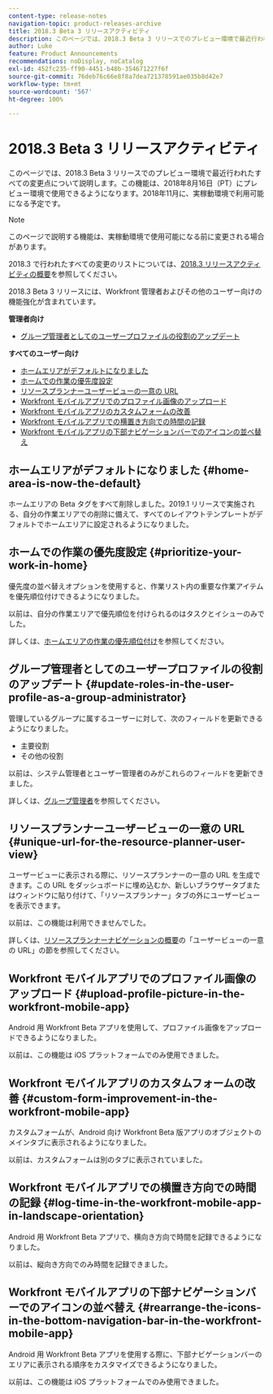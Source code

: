 ```yaml
---
content-type: release-notes
navigation-topic: product-releases-archive
title: 2018.3 Beta 3 リリースアクティビティ
description: このページでは、2018.3 Beta 3 リリースでのプレビュー環境で最近行われたすべての変更点について説明します。この機能は、2018年8月16日（PT）にプレビュー環境で使用できるようになります。2018年11月に、実稼動環境で利用可能になる予定です。
author: Luke
feature: Product Announcements
recommendations: noDisplay, noCatalog
exl-id: 452fc235-ff90-4451-b48b-354671227f6f
source-git-commit: 76deb76c66e8f8a7dea721378591ae035b8d42e7
workflow-type: tm+mt
source-wordcount: '567'
ht-degree: 100%

---
```


# 2018.3 Beta 3 リリースアクティビティ

このページでは、2018.3 Beta 3 リリースでのプレビュー環境で最近行われたすべての変更点について説明します。この機能は、2018年8月16日（PT）にプレビュー環境で使用できるようになります。2018年11月に、実稼動環境で利用可能になる予定です。

>[!NOTE]
>
>このページで説明する機能は、実稼動環境で使用可能になる前に変更される場合があります。

2018.3 で行われたすべての変更のリストについては、[2018.3 リリースアクティビティの概要](../../../../product-announcements/product-releases/quarterly-release-archive/2018.3-release-activity/2018.3-release-activity-overview.md)を参照してください。

2018.3 Beta 3 リリースには、Workfront 管理者およびその他のユーザー向けの機能強化が含まれています。

**管理者向け**

* [グループ管理者としてのユーザープロファイルの役割のアップデート](#update-roles-in-the-user-profile-as-a-group-administrator)

**すべてのユーザー向け**

* [ホームエリアがデフォルトになりました](#home-area-is-now-the-default)
* [ホームでの作業の優先度設定](#prioritize-your-work-in-home)
* [リソースプランナーユーザービューの一意の URL](#unique-url-for-the-resource-planner-user-view)
* [Workfront モバイルアプリでのプロファイル画像のアップロード](#upload-profile-picture-in-the-workfront-mobile-app)
* [Workfront モバイルアプリのカスタムフォームの改善](#custom-form-improvement-in-the-workfront-mobile-app)
* [Workfront モバイルアプリでの横置き方向での時間の記録](#log-time-in-the-workfront-mobile-app-in-landscape-orientation)
* [Workfront モバイルアプリの下部ナビゲーションバーでのアイコンの並べ替え](#rearrange-the-icons-in-the-bottom-navigation-bar-in-the-workfront-mobile-app)

## ホームエリアがデフォルトになりました {#home-area-is-now-the-default}

ホームエリアの Beta タグをすべて削除しました。2019.1 リリースで実施される、自分の作業エリアでの削除に備えて、すべてのレイアウトテンプレートがデフォルトでホームエリアに設定されるようになりました。

## ホームでの作業の優先度設定 {#prioritize-your-work-in-home}

優先度の並べ替えオプションを使用すると、作業リスト内の重要な作業アイテムを優先順位付けできるようになりました。

以前は、自分の作業エリアで優先順位を付けられるのはタスクとイシューのみでした。

詳しくは、[ホームエリアの作業の優先順位付け](../../../../workfront-basics/using-home/using-the-home-area/prioritize-work-in-home.md)を参照してください。

## グループ管理者としてのユーザープロファイルの役割のアップデート {#update-roles-in-the-user-profile-as-a-group-administrator}

管理しているグループに属するユーザーに対して、次のフィールドを更新できるようになりました。

* 主要役割
* その他の役割

以前は、システム管理者とユーザー管理者のみがこれらのフィールドを更新できました。 

詳しくは、[グループ管理者](../../../../administration-and-setup/manage-groups/group-roles/group-administrators.md)を参照してください。

## リソースプランナーユーザービューの一意の URL {#unique-url-for-the-resource-planner-user-view}

ユーザービューに表示される際に、リソースプランナーの一意の URL を生成できます。この URL をダッシュボードに埋め込むか、新しいブラウザータブまたはウィンドウに貼り付けて、「リソースプランナー」タブの外にユーザービューを表示できます。

以前は、この機能は利用できませんでした。

詳しくは、[リソースプランナーナビゲーションの概要](../../../../resource-mgmt/resource-planning/resource-planner-navigation.md)の「ユーザービューの一意の URL」の節を参照してください。

## Workfront モバイルアプリでのプロファイル画像のアップロード {#upload-profile-picture-in-the-workfront-mobile-app}

Android 用 Workfront Beta アプリを使用して、プロファイル画像をアップロードできるようになりました。

以前は、この機能は iOS プラットフォームでのみ使用できました。 

<!--
<p data-mc-conditions="QuicksilverOrClassic.Draft mode">For more information, see .</p>
-->

## Workfront モバイルアプリのカスタムフォームの改善 {#custom-form-improvement-in-the-workfront-mobile-app}

カスタムフォームが、Android 向け Workfront Beta 版アプリのオブジェクトのメインタブに表示されるようになりました。

以前は、カスタムフォームは別のタブに表示されていました。

<!--
<p data-mc-conditions="QuicksilverOrClassic.Draft mode">For more information, see the "Editing Custom Forms" section in .</p>
-->

## Workfront モバイルアプリでの横置き方向での時間の記録 {#log-time-in-the-workfront-mobile-app-in-landscape-orientation}

Android 用 Workfront Beta アプリで、横向き方向で時間を記録できるようになりました。

以前は、縦向き方向でのみ時間を記録できました。

<!--
<p data-mc-conditions="QuicksilverOrClassic.Draft mode">For more information, see </p>
-->

## Workfront モバイルアプリの下部ナビゲーションバーでのアイコンの並べ替え {#rearrange-the-icons-in-the-bottom-navigation-bar-in-the-workfront-mobile-app}

Android 用 Workfront Beta アプリを使用する際に、下部ナビゲーションバーのエリアに表示される順序をカスタマイズできるようになりました。

以前は、この機能は iOS プラットフォームでのみ使用できました。

<!--
<p data-mc-conditions="QuicksilverOrClassic.Draft mode">For more information, see .</p>
-->
